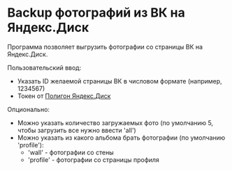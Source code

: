 # Backup фотографий из ВК на Яндекс.Диск

Программа позволяет выгрузить фотографии со страницы ВК на Яндекс.Диск.

Пользовательский ввод:

* Указать ID желаемой страницы ВК в числовом формате (например, 1234567)
* Токен от [Полигон Яндекс.Диск](https://yandex.ru/dev/disk/poligon/?ysclid=lv2g512avl322440414)

Опционально:

* Можно указать количество загружаемых фото (по умолчанию 5, чтобы загрузить все нужно ввести 'all')
* Можно указать из какого альбома брать фотографии (по умолчанию 'profile'):
    - 'wall' - фотографии со стены
    - 'profile' - фотографии со страницы профиля
